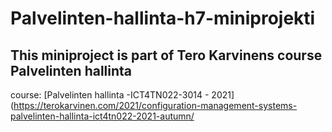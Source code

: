 # Palvelinten-hallinta-h7-miniprojekti

## This miniproject is part of Tero Karvinens course Palvelinten hallinta
course: [Palvelinten hallinta -ICT4TN022-3014 - 2021](https://terokarvinen.com/2021/configuration-management-systems-palvelinten-hallinta-ict4tn022-2021-autumn/
